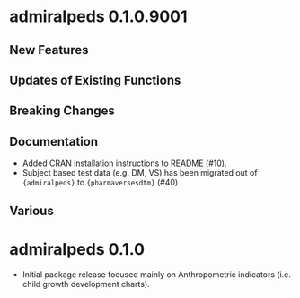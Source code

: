 # admiralpeds 0.1.0.9001

## New Features

## Updates of Existing Functions

## Breaking Changes

## Documentation

- Added CRAN installation instructions to README (#10).
- Subject based test data (e.g. DM, VS) has been migrated out of `{admiralpeds}` to `{pharmaversesdtm}` (#40)

## Various

# admiralpeds 0.1.0

- Initial package release focused mainly on Anthropometric indicators (i.e. child growth
development charts).
